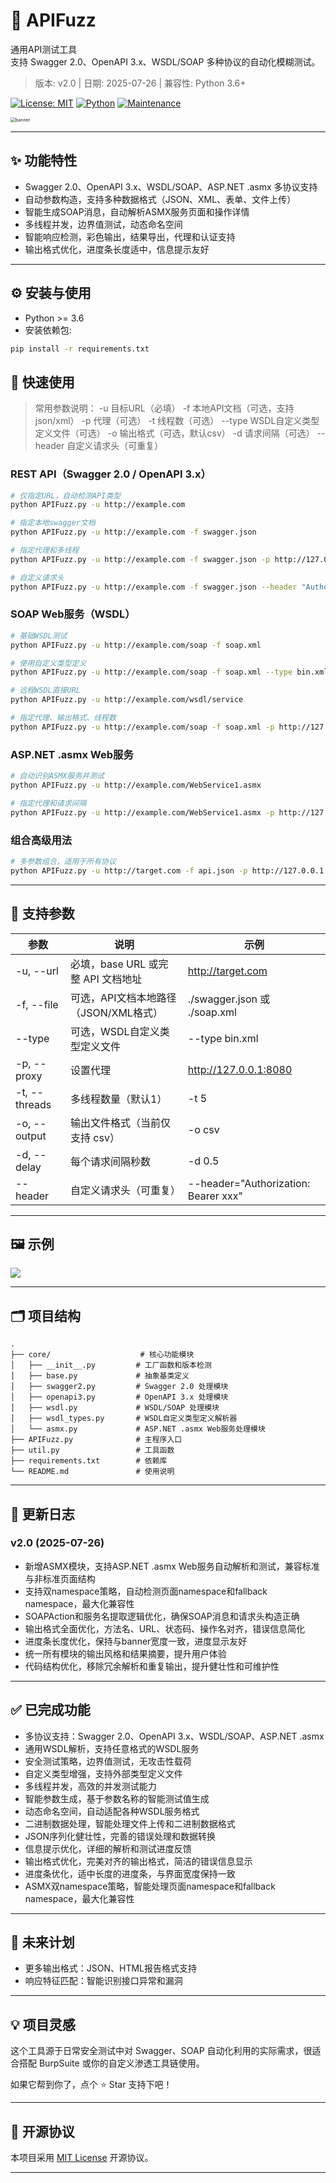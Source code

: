 # 🚀 APIFuzz

通用API测试工具  
支持 Swagger 2.0、OpenAPI 3.x、WSDL/SOAP 多种协议的自动化模糊测试。

> 版本: v2.0 | 日期: 2025-07-26 | 兼容性: Python 3.6+

[![License: MIT](https://img.shields.io/badge/License-MIT-yellow.svg)](https://opensource.org/licenses/MIT)
[![Python](https://img.shields.io/badge/python-3.6+-blue.svg)](https://www.python.org/downloads/)
[![Maintenance](https://img.shields.io/badge/Maintained%3F-yes-green.svg)](https://github.com/your-username/APIFuzz/graphs/commit-activity)

<img src="./img/banner.png" alt="banner" style="zoom:50%;" /> 

------

## ✨ 功能特性

- Swagger 2.0、OpenAPI 3.x、WSDL/SOAP、ASP.NET .asmx 多协议支持
- 自动参数构造，支持多种数据格式（JSON、XML、表单、文件上传）
- 智能生成SOAP消息，自动解析ASMX服务页面和操作详情
- 多线程并发，边界值测试，动态命名空间
- 智能响应检测，彩色输出，结果导出，代理和认证支持
- 输出格式优化，进度条长度适中，信息提示友好

------

## ⚙️ 安装与使用

- Python >= 3.6
- 安装依赖包:

```bash
pip install -r requirements.txt
```

## 🚀 快速使用

> 常用参数说明：
> -u 目标URL（必填）
> -f 本地API文档（可选，支持json/xml）
> -p 代理（可选）
> -t 线程数（可选）
> --type WSDL自定义类型定义文件（可选）
> -o 输出格式（可选，默认csv）
> -d 请求间隔（可选）
> --header 自定义请求头（可重复）

### REST API（Swagger 2.0 / OpenAPI 3.x）
```bash
# 仅指定URL，自动检测API类型
python APIFuzz.py -u http://example.com

# 指定本地swagger文档
python APIFuzz.py -u http://example.com -f swagger.json

# 指定代理和多线程
python APIFuzz.py -u http://example.com -f swagger.json -p http://127.0.0.1:8080 -t 5

# 自定义请求头
python APIFuzz.py -u http://example.com -f swagger.json --header "Authorization: Bearer xxx"
```

### SOAP Web服务（WSDL）
```bash
# 基础WSDL测试
python APIFuzz.py -u http://example.com/soap -f soap.xml

# 使用自定义类型定义
python APIFuzz.py -u http://example.com/soap -f soap.xml --type bin.xml

# 远程WSDL直接URL
python APIFuzz.py -u http://example.com/wsdl/service

# 指定代理、输出格式、线程数
python APIFuzz.py -u http://example.com/soap -f soap.xml -p http://127.0.0.1:8080 -o csv -t 3
```

### ASP.NET .asmx Web服务
```bash
# 自动识别ASMX服务并测试
python APIFuzz.py -u http://example.com/WebService1.asmx

# 指定代理和请求间隔
python APIFuzz.py -u http://example.com/WebService1.asmx -p http://127.0.0.1:8080 -d 0.5
```

### 组合高级用法
```bash
# 多参数组合，适用于所有协议
python APIFuzz.py -u http://target.com -f api.json -p http://127.0.0.1:8080 -t 4 -o csv -d 1 --header "X-Token: test" --header "User-Agent: APIFuzz"
```

------

## 🧰 支持参数

| 参数              | 说明                                  | 示例                                   |
| ----------------- | ------------------------------------- | -------------------------------------- |
| -u, --url         | 必填，base URL 或完整 API 文档地址    | http://target.com                      |
| -f, --file        | 可选，API文档本地路径（JSON/XML格式） | ./swagger.json 或 ./soap.xml           |
| --type            | 可选，WSDL自定义类型定义文件          | --type bin.xml                         |
| -p, --proxy       | 设置代理                              | http://127.0.0.1:8080                  |
| -t, --threads     | 多线程数量（默认1）                   | -t 5                                   |
| -o, --output      | 输出文件格式（当前仅支持 csv）        | -o csv                                 |
| -d, --delay       | 每个请求间隔秒数                      | -d 0.5                                 |
| --header          | 自定义请求头（可重复）                | --header="Authorization: Bearer xxx"   |

------

## 🖼️ 示例

![](./img/example.jpg)

------

## 🗂️ 项目结构

```
.
├── core/                    # 核心功能模块
│   ├── __init__.py         # 工厂函数和版本检测
│   ├── base.py             # 抽象基类定义
│   ├── swagger2.py         # Swagger 2.0 处理模块
│   ├── openapi3.py         # OpenAPI 3.x 处理模块
│   ├── wsdl.py             # WSDL/SOAP 处理模块
│   ├── wsdl_types.py       # WSDL自定义类型定义解析器
│   └── asmx.py             # ASP.NET .asmx Web服务处理模块
├── APIFuzz.py              # 主程序入口
├── util.py                 # 工具函数
├── requirements.txt        # 依赖库
└── README.md               # 使用说明
```

------

## 📝 更新日志

### v2.0 (2025-07-26)
- 新增ASMX模块，支持ASP.NET .asmx Web服务自动解析和测试，兼容标准与非标准页面结构
- 支持双namespace策略，自动检测页面namespace和fallback namespace，最大化兼容性
- SOAPAction和服务名提取逻辑优化，确保SOAP消息和请求头构造正确
- 输出格式全面优化，方法名、URL、状态码、操作名对齐，错误信息简化
- 进度条长度优化，保持与banner宽度一致，进度显示友好
- 统一所有模块的输出风格和结果摘要，提升用户体验
- 代码结构优化，移除冗余解析和重复输出，提升健壮性和可维护性

------

## ✅ 已完成功能

- 多协议支持：Swagger 2.0、OpenAPI 3.x、WSDL/SOAP、ASP.NET .asmx
- 通用WSDL解析，支持任意格式的WSDL服务
- 安全测试策略，边界值测试，无攻击性载荷
- 自定义类型增强，支持外部类型定义文件
- 多线程并发，高效的并发测试能力
- 智能参数生成，基于参数名称的智能测试值生成
- 动态命名空间，自动适配各种WSDL服务格式
- 二进制数据处理，智能处理文件上传和二进制数据格式
- JSON序列化健壮性，完善的错误处理和数据转换
- 信息提示优化，详细的解析和测试进度反馈
- 输出格式优化，完美对齐的输出格式，简洁的错误信息显示
- 进度条优化，适中长度的进度条，与界面宽度保持一致
- ASMX双namespace策略，智能处理页面namespace和fallback namespace，最大化兼容性

------

## 📅 未来计划

- 更多输出格式：JSON、HTML报告格式支持
- 响应特征匹配：智能识别接口异常和漏洞

------

## 💡 项目灵感

这个工具源于日常安全测试中对 Swagger、SOAP 自动化利用的实际需求，很适合搭配 BurpSuite 或你的自定义渗透工具链使用。


如果它帮到你了，点个 ⭐ Star 支持下吧！

------

## 📄 开源协议

本项目采用 [MIT License](LICENSE) 开源协议。

------



